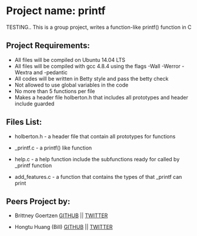 # Project name: printf
TESTING..
  This is a group project, writes a function-like printf() function in C

## Project Requirements:

 * All files will be compiled on Ubuntu 14.04 LTS
 * All files will be compiled with gcc 4.8.4 using the flags -Wall -Werror -Wextra and -pedantic
 * All codes will be written in Betty style and pass the betty check
 * Not allowed to use global variables in the code
 * No more than 5 functions per file
 * Makes a header file holberton.h that includes all prototypes and header include guarded

## Files List:

  + holberton.h - a header file that contain all prototypes for functions

  + _printf.c - a printf() like function

  + help.c - a help function include the subfunctions ready for called by _printf function

  + add_features.c - a function that contains the types of that _printf can print

## Peers Project by:

  + Brittney Goertzen  [GITHUB]() || [TWITTER]()

  + Hongtu Huang (Bill)  [GITHUB](https://github.com/billhong6981https) || [TWITTER](https://twitter.com/BillH35534014)